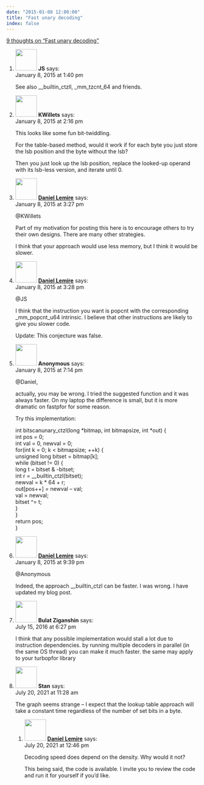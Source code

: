 ```yaml
---
date: "2015-01-08 12:00:00"
title: "Fast unary decoding"
index: false
---
```


[9 thoughts on &ldquo;Fast unary decoding&rdquo;](/lemire/blog/2015/01-08-fast-unary-decoding)

<ol class="comment-list">
<li id="comment-144987" class="comment even thread-even depth-1">
<div class="comment-author vcard">
<img alt src="https://secure.gravatar.com/avatar/?s=56&#038;d=mm&#038;r=g" srcset="https://secure.gravatar.com/avatar/?s=112&#038;d=mm&#038;r=g 2x" class="avatar avatar-56 photo avatar-default" height="56" width="56" decoding="async" /> <b class="fn">JS</b> <span class="says">says:</span> </div>
<div class="comment-metadata"><time datetime="2015-01-08T13:40:06+00:00">January 8, 2015 at 1:40 pm</time></a> </div>
<div class="comment-content">
<p>See also __builtin_ctzll, _mm_tzcnt_64 and friends.</p>
</div>
</li>
<li id="comment-144989" class="comment odd alt thread-odd thread-alt depth-1">
<div class="comment-author vcard">
<img alt src="https://secure.gravatar.com/avatar/331059294e89906fef3d785f06820025?s=56&#038;d=mm&#038;r=g" srcset="https://secure.gravatar.com/avatar/331059294e89906fef3d785f06820025?s=112&#038;d=mm&#038;r=g 2x" class="avatar avatar-56 photo" height="56" width="56" decoding="async" /> <b class="fn">KWillets</b> <span class="says">says:</span> </div>
<div class="comment-metadata"><time datetime="2015-01-08T14:16:16+00:00">January 8, 2015 at 2:16 pm</time></a> </div>
<div class="comment-content">
<p>This looks like some fun bit-twiddling.</p>
<p>For the table-based method, would it work if for each byte you just store the lsb position and the byte without the lsb? </p>
<p>Then you just look up the lsb position, replace the looked-up operand with its lsb-less version, and iterate until 0.</p>
</div>
</li>
<li id="comment-144992" class="comment byuser comment-author-lemire bypostauthor even thread-even depth-1">
<div class="comment-author vcard">
<img alt src="https://secure.gravatar.com/avatar/2ca999bef9535950f5b84281a4dab006?s=56&#038;d=mm&#038;r=g" srcset="https://secure.gravatar.com/avatar/2ca999bef9535950f5b84281a4dab006?s=112&#038;d=mm&#038;r=g 2x" class="avatar avatar-56 photo" height="56" width="56" loading="lazy" decoding="async" /> <b class="fn"><a href="https://lemire.me/en/" class="url" rel="ugc">Daniel Lemire</a></b> <span class="says">says:</span> </div>
<div class="comment-metadata"><time datetime="2015-01-08T15:27:07+00:00">January 8, 2015 at 3:27 pm</time></a> </div>
<div class="comment-content">
<p>@KWillets</p>
<p>Part of my motivation for posting this here is to encourage others to try their own designs. There are many other strategies.</p>
<p>I think that your approach would use less memory, but I think it would be slower.</p>
</div>
</li>
<li id="comment-144993" class="comment byuser comment-author-lemire bypostauthor odd alt thread-odd thread-alt depth-1">
<div class="comment-author vcard">
<img alt src="https://secure.gravatar.com/avatar/2ca999bef9535950f5b84281a4dab006?s=56&#038;d=mm&#038;r=g" srcset="https://secure.gravatar.com/avatar/2ca999bef9535950f5b84281a4dab006?s=112&#038;d=mm&#038;r=g 2x" class="avatar avatar-56 photo" height="56" width="56" loading="lazy" decoding="async" /> <b class="fn"><a href="https://lemire.me/en/" class="url" rel="ugc">Daniel Lemire</a></b> <span class="says">says:</span> </div>
<div class="comment-metadata"><time datetime="2015-01-08T15:28:58+00:00">January 8, 2015 at 3:28 pm</time></a> </div>
<div class="comment-content">
<p>@JS</p>
<p>I think that the instruction you want is popcnt with the corresponding _mm_popcnt_u64 intrinsic. I believe that other instructions are likely to give you slower code.</p>
<p>Update: This conjecture was false.</p>
</div>
</li>
<li id="comment-145008" class="comment even thread-even depth-1">
<div class="comment-author vcard">
<img alt src="https://secure.gravatar.com/avatar/?s=56&#038;d=mm&#038;r=g" srcset="https://secure.gravatar.com/avatar/?s=112&#038;d=mm&#038;r=g 2x" class="avatar avatar-56 photo avatar-default" height="56" width="56" loading="lazy" decoding="async" /> <b class="fn">Anonymous</b> <span class="says">says:</span> </div>
<div class="comment-metadata"><time datetime="2015-01-08T19:14:40+00:00">January 8, 2015 at 7:14 pm</time></a> </div>
<div class="comment-content">
<p>@Daniel,</p>
<p>actually, you may be wrong. I tried the suggested function and it was always faster. On my laptop the difference is small, but it is more dramatic on fastpfor for some reason.</p>
<p>Try this implementation:</p>
<p>int bitscanunary_ctzl(long *bitmap, int bitmapsize, int *out) {<br/>
int pos = 0;<br/>
int val = 0, newval = 0;<br/>
for(int k = 0; k &lt; bitmapsize; ++k) {<br/>
unsigned long bitset = bitmap[k];<br/>
while (bitset != 0) {<br/>
long t = bitset &amp; -bitset;<br/>
int r = __builtin_ctzl(bitset);<br/>
newval = k * 64 + r;<br/>
out[pos++] = newval &#8211; val;<br/>
val = newval;<br/>
bitset ^= t;<br/>
}<br/>
}<br/>
return pos;<br/>
}</p>
</div>
</li>
<li id="comment-145024" class="comment byuser comment-author-lemire bypostauthor odd alt thread-odd thread-alt depth-1">
<div class="comment-author vcard">
<img alt src="https://secure.gravatar.com/avatar/2ca999bef9535950f5b84281a4dab006?s=56&#038;d=mm&#038;r=g" srcset="https://secure.gravatar.com/avatar/2ca999bef9535950f5b84281a4dab006?s=112&#038;d=mm&#038;r=g 2x" class="avatar avatar-56 photo" height="56" width="56" loading="lazy" decoding="async" /> <b class="fn"><a href="https://lemire.me/en/" class="url" rel="ugc">Daniel Lemire</a></b> <span class="says">says:</span> </div>
<div class="comment-metadata"><time datetime="2015-01-08T21:39:58+00:00">January 8, 2015 at 9:39 pm</time></a> </div>
<div class="comment-content">
<p>@Anonymous</p>
<p>Indeed, the approach __builtin_ctzl can be faster. I was wrong. I have updated my blog post.</p>
</div>
</li>
<li id="comment-247064" class="comment even thread-even depth-1">
<div class="comment-author vcard">
<img alt src="https://secure.gravatar.com/avatar/fa0a21a08d4f80989ffb4fa1ffcbfa5e?s=56&#038;d=mm&#038;r=g" srcset="https://secure.gravatar.com/avatar/fa0a21a08d4f80989ffb4fa1ffcbfa5e?s=112&#038;d=mm&#038;r=g 2x" class="avatar avatar-56 photo" height="56" width="56" loading="lazy" decoding="async" /> <b class="fn">Bulat Ziganshin</b> <span class="says">says:</span> </div>
<div class="comment-metadata"><time datetime="2016-07-15T18:27:44+00:00">July 15, 2016 at 6:27 pm</time></a> </div>
<div class="comment-content">
<p>I think that any possible implementation would stall a lot due to instruction dependencies. by running multiple decoders in parallel (in the same OS thread) you can make it much faster. the same may apply to your turbopfor library</p>
</div>
</li>
<li id="comment-591491" class="comment odd alt thread-odd thread-alt depth-1 parent">
<div class="comment-author vcard">
<img alt src="https://secure.gravatar.com/avatar/59edf34afc9c92feaeff1b70c730fed8?s=56&#038;d=mm&#038;r=g" srcset="https://secure.gravatar.com/avatar/59edf34afc9c92feaeff1b70c730fed8?s=112&#038;d=mm&#038;r=g 2x" class="avatar avatar-56 photo" height="56" width="56" loading="lazy" decoding="async" /> <b class="fn">Stan</b> <span class="says">says:</span> </div>
<div class="comment-metadata"><time datetime="2021-07-20T11:28:41+00:00">July 20, 2021 at 11:28 am</time></a> </div>
<div class="comment-content">
<p>The graph seems strange &#8211; I expect that the lookup table approach will take a constant time regardless of the number of set bits in a byte.</p>
</div>
<ol class="children">
<li id="comment-591501" class="comment byuser comment-author-lemire bypostauthor even depth-2">
<div class="comment-author vcard">
<img alt src="https://secure.gravatar.com/avatar/2ca999bef9535950f5b84281a4dab006?s=56&#038;d=mm&#038;r=g" srcset="https://secure.gravatar.com/avatar/2ca999bef9535950f5b84281a4dab006?s=112&#038;d=mm&#038;r=g 2x" class="avatar avatar-56 photo" height="56" width="56" loading="lazy" decoding="async" /> <b class="fn"><a href="https://lemire.me/en/" class="url" rel="ugc">Daniel Lemire</a></b> <span class="says">says:</span> </div>
<div class="comment-metadata"><time datetime="2021-07-20T12:46:46+00:00">July 20, 2021 at 12:46 pm</time></a> </div>
<div class="comment-content">
<p>Decoding speed does depend on the density. Why would it not?</p>
<p>This being said, the code is available. I invite you to review the code and run it for yourself if you&rsquo;d like.</p>
</div>
</li>
</ol>
</li>
</ol>
